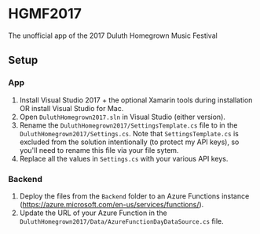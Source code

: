 # HGMF2017
The unofficial app of the 2017 Duluth Homegrown Music Festival

## Setup

### App
1. Install Visual Studio 2017 + the optional Xamarin tools during installation OR install Visual Studio for Mac.
2. Open `DuluthHomegrown2017.sln` in Visual Studio (either version).
2. Rename the `DuluthHomegrown2017/SettingsTemplate.cs` file to in the `DuluthHomegrown2017/Settings.cs`. Note that `SettingsTemplate.cs` is excluded from the solution intentionally (to protect my API keys), so you'll need to rename this file via your file sytem.
3. Replace all the values in `Settings.cs` with your various API keys.

### Backend
1. Deploy the files from the `Backend` folder to an Azure Functions instance (https://azure.microsoft.com/en-us/services/functions/).
2. Update the URL of your Azure Function in the `DuluthHomegrown2017/Data/AzureFunctionDayDataSource.cs` file.
